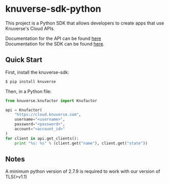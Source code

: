 # knuverse-sdk-python

This project is a Python SDK that allows developers to create apps that use Knuverse's Cloud APIs.

Documentation for the API can be found [here](https://cloud.knuverse.com/docs/) <br />
Documentation for the SDK can be found [here](https://knuverse.github.io/knuverse-sdk-python/build/html/index.html).

Quick Start
-----------
First, install the knuverse-sdk:

```sh
$ pip install knuverse
```
Then, in a Python file:

```python
from knuverse.knufactor import Knufactor

api = Knufactor(
    "https://cloud.knuverse.com",
    username="<username>",
    password="<password>",
    account="<account_id>"
)
for client in api.get_clients():
    print "%s: %s" % (client.get("name"), client.get("state"))
```

Notes
-----
A minimum python version of 2.7.9 is required to work with our version of TLS(>v1.1)